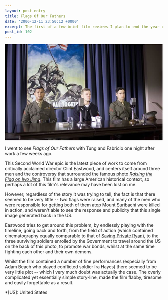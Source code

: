 ```yaml
---
layout: post-entry
title: Flags Of Our Fathers
date: '2006-12-11 23:50:12 +0000'
excerpt: The first of a few brief film reviews I plan to end the year on, having seen a few movies during my three months back in the states.
post_id: 102
---
```

![Scene from Flags of our Fathers](/assets/images/2006/12/flags_of_our_fathers.jpg)

I went to see <cite>Flags of Our Fathers</cite> with Tung and Fabricio one night after work a few weeks ago.

This Second World War epic is the latest piece of work to come from critically acclaimed director Clint Eastwood, and centers itself around three men and the controversy that surrounded the famous photo <cite>[Raising the Flag on Iwo Jima][1]</cite>. This film has a large American historical context, so perhaps a lot of this film's relevance may have been lost on me.

However, regardless of the story it was trying to tell, the fact is that there seemed to be very little -- two flags were raised, and many of the men who were responsible for getting both of them atop Mount Suribachi were killed in action, and weren't able to see the response and publicity that this single image generated back in the US.

Eastwood tries to get around this problem, by endlessly playing with the timeline, going back and forth, from the field of action (which contained cinematography equally comparable to that of [Saving Private Ryan][2]), to the three surviving soldiers enrolled by the Government to travel around the US on the back of this photo, to promote war bonds, whilst at the same time fighting each other and their own demons.

Whilst the film contained a number of fine performances (especially from Adam Beach who played conflicted soldier Ira Hayes) there seemed to be very little plot -- which I very much doubt was actually the case. The overly complicated yet essentially simple story-line, made the film flabby, tiresome and easily forgettable as a result.

[1]: http://en.wikipedia.org/wiki/Raising_the_Flag_on_Iwo_Jima
[2]: http://www.imdb.com/title/tt0120815/

*[US]: United States